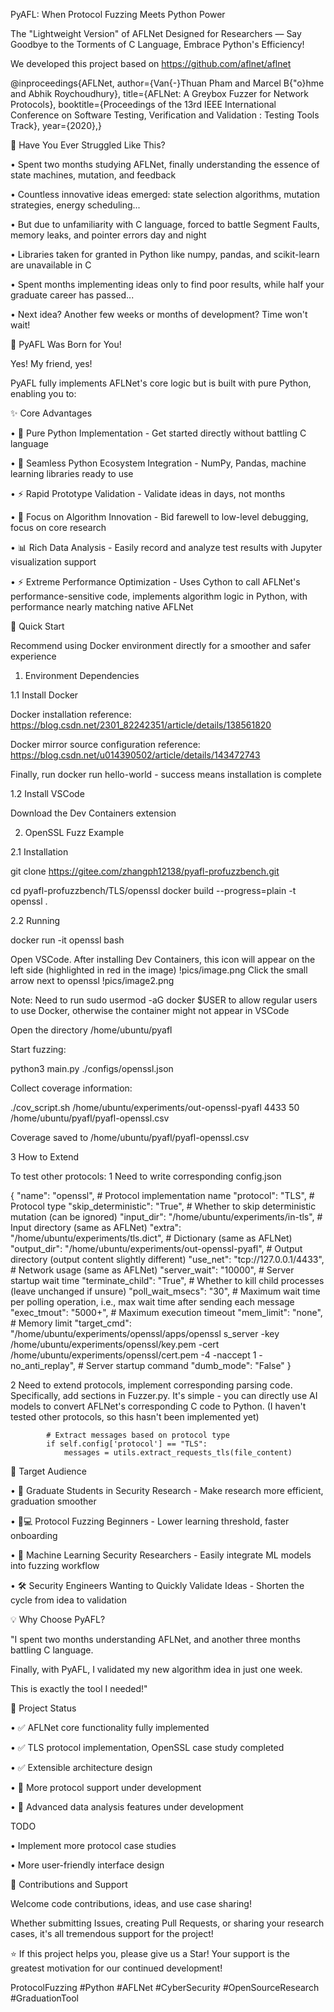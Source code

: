 PyAFL: When Protocol Fuzzing Meets Python Power

The "Lightweight Version" of AFLNet Designed for Researchers — Say Goodbye to the Torments of C Language, Embrace Python's Efficiency!

We developed this project based on https://github.com/aflnet/aflnet

@inproceedings{AFLNet,
author={Van{-}Thuan Pham and Marcel B{\"o}hme and Abhik Roychoudhury},
title={AFLNet: A Greybox Fuzzer for Network Protocols},
booktitle={Proceedings of the 13rd IEEE International Conference on Software Testing, Verification and Validation : Testing Tools Track},
year={2020},}


🤔 Have You Ever Struggled Like This?

• Spent two months studying AFLNet, finally understanding the essence of state machines, mutation, and feedback

• Countless innovative ideas emerged: state selection algorithms, mutation strategies, energy scheduling...

• But due to unfamiliarity with C language, forced to battle Segment Faults, memory leaks, and pointer errors day and night

• Libraries taken for granted in Python like numpy, pandas, and scikit-learn are unavailable in C

• Spent months implementing ideas only to find poor results, while half your graduate career has passed...

• Next idea? Another few weeks or months of development? Time won't wait!

🎯 PyAFL Was Born for You!

Yes! My friend, yes!

PyAFL fully implements AFLNet's core logic but is built with pure Python, enabling you to:

✨ Core Advantages

• 🐍 Pure Python Implementation - Get started directly without battling C language

• 🔧 Seamless Python Ecosystem Integration - NumPy, Pandas, machine learning libraries ready to use

• ⚡ Rapid Prototype Validation - Validate ideas in days, not months

• 🧠 Focus on Algorithm Innovation - Bid farewell to low-level debugging, focus on core research

• 📊 Rich Data Analysis - Easily record and analyze test results with Jupyter visualization support

• ⚡ Extreme Performance Optimization - Uses Cython to call AFLNet's performance-sensitive code, implements algorithm logic in Python, with performance nearly matching native AFLNet

🚀 Quick Start

Recommend using Docker environment directly for a smoother and safer experience

1. Environment Dependencies

1.1 Install Docker

Docker installation reference:
https://blog.csdn.net/2301_82242351/article/details/138561820

Docker mirror source configuration reference:
https://blog.csdn.net/u014390502/article/details/143472743

Finally, run docker run hello-world - success means installation is complete

1.2 Install VSCode

Download the Dev Containers extension

2. OpenSSL Fuzz Example

2.1 Installation

git clone https://gitee.com/zhangph12138/pyafl-profuzzbench.git

cd pyafl-profuzzbench/TLS/openssl
docker build --progress=plain -t openssl .


2.2 Running

docker run -it openssl bash


Open VSCode. After installing Dev Containers, this icon will appear on the left side (highlighted in red in the image)
!pics/image.png
Click the small arrow next to openssl
!pics/image2.png

Note: Need to run sudo usermod -aG docker $USER to allow regular users to use Docker, otherwise the container might not appear in VSCode

Open the directory /home/ubuntu/pyafl

Start fuzzing:

python3 main.py ./configs/openssl.json


Collect coverage information:

./cov_script.sh /home/ubuntu/experiments/out-openssl-pyafl 4433 50 /home/ubuntu/pyafl/pyafl-openssl.csv


Coverage saved to /home/ubuntu/pyafl/pyafl-openssl.csv

3 How to Extend

To test other protocols:
1 Need to write corresponding config.json

{
    "name": "openssl", # Protocol implementation name
    "protocol": "TLS", # Protocol type
    "skip_deterministic": "True", # Whether to skip deterministic mutation (can be ignored)
    "input_dir": "/home/ubuntu/experiments/in-tls", # Input directory (same as AFLNet)
    "extra": "/home/ubuntu/experiments/tls.dict", # Dictionary (same as AFLNet)
    "output_dir": "/home/ubuntu/experiments/out-openssl-pyafl", # Output directory (output content slightly different)
    "use_net": "tcp://127.0.0.1/4433", # Network usage (same as AFLNet)
    "server_wait": "10000", # Server startup wait time
    "terminate_child": "True", # Whether to kill child processes (leave unchanged if unsure)
    "poll_wait_msecs": "30", # Maximum wait time per polling operation, i.e., max wait time after sending each message
    "exec_tmout": "5000+", # Maximum execution timeout
    "mem_limit": "none", # Memory limit
    "target_cmd": "/home/ubuntu/experiments/openssl/apps/openssl s_server -key /home/ubuntu/experiments/openssl/key.pem -cert /home/ubuntu/experiments/openssl/cert.pem -4 -naccept 1 -no_anti_replay", # Server startup command
    "dumb_mode": "False"
}


2 Need to extend protocols, implement corresponding parsing code. Specifically, add sections in Fuzzer.py. It's simple - you can directly use AI models to convert AFLNet's corresponding C code to Python. (I haven't tested other protocols, so this hasn't been implemented yet)

            # Extract messages based on protocol type
            if self.config['protocol'] == "TLS":
                messages = utils.extract_requests_tls(file_content)


📖 Target Audience

• 🔬 Graduate Students in Security Research - Make research more efficient, graduation smoother

• 🧑💻 Protocol Fuzzing Beginners - Lower learning threshold, faster onboarding

• 🤖 Machine Learning Security Researchers - Easily integrate ML models into fuzzing workflow

• 🛠️ Security Engineers Wanting to Quickly Validate Ideas - Shorten the cycle from idea to validation

💡 Why Choose PyAFL?

"I spent two months understanding AFLNet, and another three months battling C language.

Finally, with PyAFL, I validated my new algorithm idea in just one week.

This is exactly the tool I needed!"

🌟 Project Status

• ✅ AFLNet core functionality fully implemented

• ✅ TLS protocol implementation, OpenSSL case study completed

• ✅ Extensible architecture design

• 🚧 More protocol support under development

• 🚧 Advanced data analysis features under development

TODO

• Implement more protocol case studies

• More user-friendly interface design

🤝 Contributions and Support

Welcome code contributions, ideas, and use case sharing!

Whether submitting Issues, creating Pull Requests, or sharing your research cases,
it's all tremendous support for the project!

⭐ If this project helps you, please give us a Star!
Your support is the greatest motivation for our continued development!

ProtocolFuzzing #Python #AFLNet #CyberSecurity #OpenSourceResearch #GraduationTool